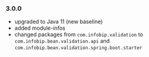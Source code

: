 ### 3.0.0
* upgraded to Java 11 (new baseline)
* added module-infos
* changed packages from `com.infobip.validation` to `com.infobip.bean.validation.api` and `com.infobip.bean.validation.spring.boot.starter`
